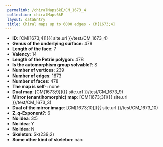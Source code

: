 ```yaml
--- 
 permalink: /chiralMaps6kE/CM_1673_4 
 collection: chiralMaps6kE
 layout: dataEntry
 title: Chiral maps up to 6000 edges - CM[1673;4]
---
```


- **ID**: [CM[1673;4]]({{ site.url }}/test/CM_1673_4)
- **Genus of the underlying surface**: 479
- **Length of the face**: 7
- **Valency**: 14
- **Length of the Petrie polygon**: 478
- **Is the automorphism group solvable?**: S
- **Number of vertices**: 239
- **Number of edges**: 1673
- **Number of faces**: 478
- **The map is self-**: none
- **Dual map**: [CM[1673;9]]({{ site.url }}/test/CM_1673_9)
- **Mirror (enantihomorphic) map**: [CM[1673;3]]({{ site.url }}/test/CM_1673_3)
- **Dual of the mirror image**: [CM[1673;10]]({{ site.url }}/test/CM_1673_10)
- **Z_q-Exponent?**: 6
- **No idea**:  3:5
- **No idea**: Y
- **No idea**: N
- **Skeleton**: Sk(239;2)
- **Some other kind of skeleton**: nan
